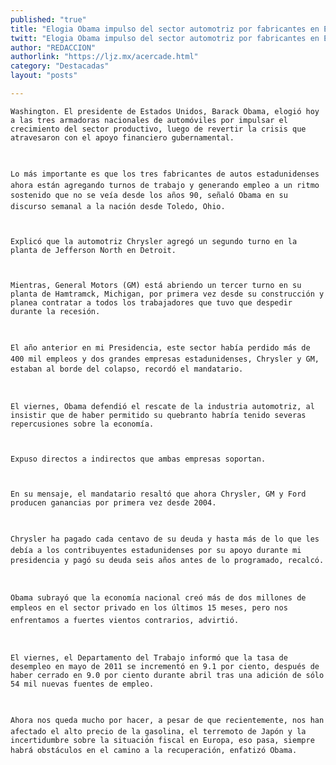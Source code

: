 ```yaml
---
published: "true"
title: "Elogia Obama impulso del sector automotriz por fabricantes en EU"
twitt: "Elogia Obama impulso del sector automotriz por fabricantes en EU"
author: "REDACCION"
authorlink: "https://ljz.mx/acercade.html"
category: "Destacadas"
layout: "posts"

---
```



  
    Washington. El presidente de Estados Unidos, Barack Obama, elogió hoy a las tres armadoras nacionales de automóviles por impulsar el crecimiento del sector productivo, luego de revertir la crisis que atravesaron con el apoyo financiero gubernamental.
  
  
  
    Lo más importante es que los tres fabricantes de autos estadunidenses ahora están agregando turnos de trabajo y generando empleo a un ritmo sostenido que no se veía desde los años 90, señaló Obama en su discurso semanal a la nación desde Toledo, Ohio.
  
  
  
    Explicó que la automotriz Chrysler agregó un segundo turno en la planta de Jefferson North en Detroit.
  
  
  
    Mientras, General Motors (GM) está abriendo un tercer turno en su planta de Hamtramck, Michigan, por primera vez desde su construcción y planea contratar a todos los trabajadores que tuvo que despedir durante la recesión.
  
  
  
    El año anterior en mi Presidencia, este sector había perdido más de 400 mil empleos y dos grandes empresas estadunidenses, Chrysler y GM, estaban al borde del colapso, recordó el mandatario.
  
  
  
    El viernes, Obama defendió el rescate de la industria automotriz, al insistir que de haber permitido su quebranto habría tenido severas repercusiones sobre la economía.
  
  
  
    Expuso directos a indirectos que ambas empresas soportan.
  
  
  
    En su mensaje, el mandatario resaltó que ahora Chrysler, GM y Ford producen ganancias por primera vez desde 2004.
  
  
  
    Chrysler ha pagado cada centavo de su deuda y hasta más de lo que les debía a los contribuyentes estadunidenses por su apoyo durante mi presidencia y pagó su deuda seis años antes de lo programado, recalcó.
  
  
  
    Obama subrayó que la economía nacional creó más de dos millones de empleos en el sector privado en los últimos 15 meses, pero nos enfrentamos a fuertes vientos contrarios, advirtió.
  
  
  
    El viernes, el Departamento del Trabajo informó que la tasa de desempleo en mayo de 2011 se incrementó en 9.1 por ciento, después de haber cerrado en 9.0 por ciento durante abril tras una adición de sólo 54 mil nuevas fuentes de empleo.
  
  
  
    Ahora nos queda mucho por hacer, a pesar de que recientemente, nos han afectado el alto precio de la gasolina, el terremoto de Japón y la incertidumbre sobre la situación fiscal en Europa, eso pasa, siempre habrá obstáculos en el camino a la recuperación, enfatizó Obama.
  

